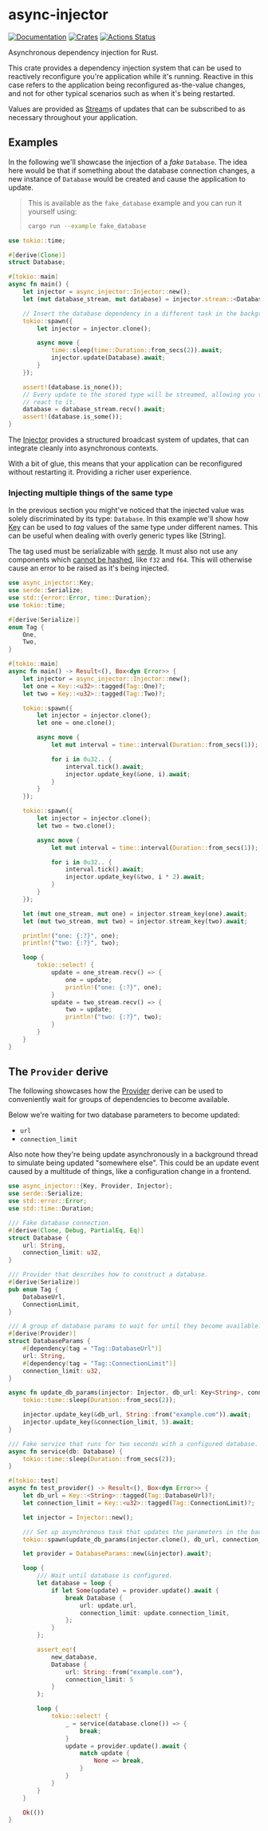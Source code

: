 # async-injector

[![Documentation](https://docs.rs/async-injector/badge.svg)](https://docs.rs/async-injector)
[![Crates](https://img.shields.io/crates/v/async-injector.svg)](https://crates.io/crates/async-injector)
[![Actions Status](https://github.com/udoprog/async-injector/workflows/Rust/badge.svg)](https://github.com/udoprog/async-injector/actions)

Asynchronous dependency injection for Rust.

This crate provides a dependency injection system that can be used to
reactively reconfigure you're application while it's running. Reactive in
this case refers to the application being reconfigured as-the-value changes,
and not for other typical scenarios such as when it's being restarted.

Values are provided as [Stream]s of updates that can be subscribed to as
necessary throughout your application.

## Examples

In the following we'll showcase the injection of a *fake* `Database`. The
idea here would be that if something about the database connection changes,
a new instance of `Database` would be created and cause the application to
update.

> This is available as the `fake_database` example and you can run it
> yourself using:
> ```sh
> cargo run --example fake_database
> ```

```rust
use tokio::time;

#[derive(Clone)]
struct Database;

#[tokio::main]
async fn main() {
    let injector = async_injector::Injector::new();
    let (mut database_stream, mut database) = injector.stream::<Database>().await;

    // Insert the database dependency in a different task in the background.
    tokio::spawn({
        let injector = injector.clone();

        async move {
            time::sleep(time::Duration::from_secs(2)).await;
            injector.update(Database).await;
        }
    });

    assert!(database.is_none());
    // Every update to the stored type will be streamed, allowing you to
    // react to it.
    database = database_stream.recv().await;
    assert!(database.is_some());
}
```

The [Injector] provides a structured broadcast system of updates, that can
integrate cleanly into asynchronous contexts.

With a bit of glue, this means that your application can be reconfigured
without restarting it. Providing a richer user experience.

### Injecting multiple things of the same type

In the previous section you might've noticed that the injected value was
solely discriminated by its type: `Database`. In this example we'll show how
[Key] can be used to *tag* values of the same type under different names.
This can be useful when dealing with overly generic types like [String].

The tag used must be serializable with [serde]. It must also not use any
components which [cannot be hashed], like `f32` and `f64`. This will
otherwise cause an error to be raised as it's being injected.

```rust
use async_injector::Key;
use serde::Serialize;
use std::{error::Error, time::Duration};
use tokio::time;

#[derive(Serialize)]
enum Tag {
    One,
    Two,
}

#[tokio::main]
async fn main() -> Result<(), Box<dyn Error>> {
    let injector = async_injector::Injector::new();
    let one = Key::<u32>::tagged(Tag::One)?;
    let two = Key::<u32>::tagged(Tag::Two)?;

    tokio::spawn({
        let injector = injector.clone();
        let one = one.clone();

        async move {
            let mut interval = time::interval(Duration::from_secs(1));

            for i in 0u32.. {
                interval.tick().await;
                injector.update_key(&one, i).await;
            }
        }
    });

    tokio::spawn({
        let injector = injector.clone();
        let two = two.clone();

        async move {
            let mut interval = time::interval(Duration::from_secs(1));

            for i in 0u32.. {
                interval.tick().await;
                injector.update_key(&two, i * 2).await;
            }
        }
    });

    let (mut one_stream, mut one) = injector.stream_key(one).await;
    let (mut two_stream, mut two) = injector.stream_key(two).await;

    println!("one: {:?}", one);
    println!("two: {:?}", two);

    loop {
        tokio::select! {
            update = one_stream.recv() => {
                one = update;
                println!("one: {:?}", one);
            }
            update = two_stream.recv() => {
                two = update;
                println!("two: {:?}", two);
            }
        }
    }
}
```

## The `Provider` derive

The following showcases how the [Provider] derive can be used to
conveniently wait for groups of dependencies to become available.

Below we're waiting for two database parameters to become updated:
* `url`
* `connection_limit`

Also note how they're being update asynchronously in a background thread to
simulate being updated "somewhere else". This could be an update event
caused by a multitude of things, like a configuration change in a frontend.

```rust
use async_injector::{Key, Provider, Injector};
use serde::Serialize;
use std::error::Error;
use std::time::Duration;

/// Fake database connection.
#[derive(Clone, Debug, PartialEq, Eq)]
struct Database {
    url: String,
    connection_limit: u32,
}

/// Provider that describes how to construct a database.
#[derive(Serialize)]
pub enum Tag {
    DatabaseUrl,
    ConnectionLimit,
}

/// A group of database params to wait for until they become available.
#[derive(Provider)]
struct DatabaseParams {
    #[dependency(tag = "Tag::DatabaseUrl")]
    url: String,
    #[dependency(tag = "Tag::ConnectionLimit")]
    connection_limit: u32,
}

async fn update_db_params(injector: Injector, db_url: Key<String>, connection_limit: Key<u32>) {
    tokio::time::sleep(Duration::from_secs(2));

    injector.update_key(&db_url, String::from("example.com")).await;
    injector.update_key(&connection_limit, 5).await;
}

/// Fake service that runs for two seconds with a configured database.
async fn service(db: Database) {
    tokio::time::sleep(Duration::from_secs(2));
}

#[tokio::test]
async fn test_provider() -> Result<(), Box<dyn Error>> {
    let db_url = Key::<String>::tagged(Tag::DatabaseUrl)?;
    let connection_limit = Key::<u32>::tagged(Tag::ConnectionLimit)?;

    let injector = Injector::new();

    /// Set up asynchronous task that updates the parameters in the background.
    tokio::spawn(update_db_params(injector.clone(), db_url, connection_limit));

    let provider = DatabaseParams::new(&injector).await?;

    loop {
        /// Wait until database is configured.
        let database = loop {
            if let Some(update) = provider.update().await {
                break Database {
                    url: update.url,
                    connection_limit: update.connection_limit,
                };
            }
        };

        assert_eq!(
            new_database,
            Database {
                url: String::from("example.com"),
                connection_limit: 5
            }
        );

        loop {
            tokio::select! {
                _ = service(database.clone()) => {
                    break;
                }
                update = provider.update().await {
                    match update {
                        None => break,
                    }
                }
            }
        }
    }

    Ok(())
}
```

[cannot be hashed]: https://internals.rust-lang.org/t/f32-f64-should-implement-hash/5436
[Injector]: https://docs.rs/async-injector/0/async_injector/struct.Injector.html
[Key]: https://docs.rs/async-injector/0/async_injector/struct.Key.html
[Provider]: https://docs.rs/async-injector-derive/0/async_injector_derive/derive.Provider.html
[serde]: https://serde.rs
[Stream]: https://docs.rs/futures-core/0/futures_core/stream/trait.Stream.html
